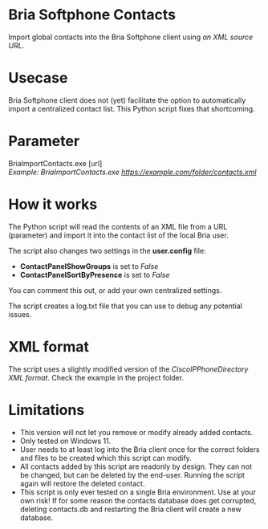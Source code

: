 # Bria Softphone Contacts
Import global contacts into the Bria Softphone client using *an XML source URL*.

# Usecase
Bria Softphone client does not (yet) facilitate the option to automatically import a centralized contact list. This Python script fixes that shortcoming.

# Parameter
BriaImportContacts.exe [url]   
*Example: BriaImportContacts.exe https://example.com/folder/contacts.xml*

# How it works
The Python script will read the contents of an XML file from a URL (parameter) and import it into the contact list of the local Bria user.

The script also changes two settings in the **user.config** file:
- **ContactPanelShowGroups** is set to *False*
- **ContactPanelSortByPresence** is set to *False*

You can comment this out, or add your own centralized settings.

The script creates a log.txt file that you can use to debug any potential issues.

# XML format
The script uses a slightly modified version of the *CiscoIPPhoneDirectory XML format*. Check the example in the project folder.

# Limitations
- This version will not let you remove or modify already added contacts.
- Only tested on Windows 11.
- User needs to at least log into the Bria client once for the correct folders and files to be created which this script can modify.
- All contacts added by this script are readonly by design. They can not be changed, but can be deleted by the end-user. Running the script again will restore the deleted contact.
- This script is only ever tested on a single Bria environment. Use at your own risk! If for some reason the contacts database does get corrupted, deleting contacts.db and restarting the Bria client will create a new database.
